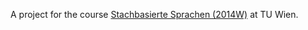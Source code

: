 A project for the course [Stachbasierte Sprachen (2014W)](http://www.complang.tuwien.ac.at/anton/lvas/stack.html) at TU Wien. 
